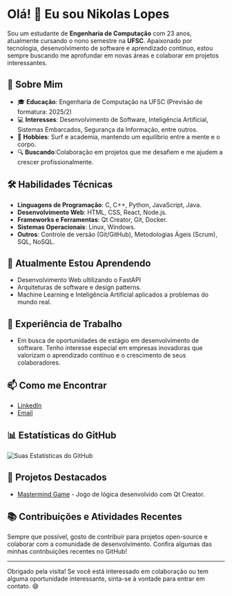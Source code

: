 # Olá! 👋 Eu sou Nikolas Lopes

Sou um estudante de **Engenharia de Computação** com 23 anos, atualmente cursando o nono semestre na **UFSC**. Apaixonado por tecnologia, desenvolvimento de software e aprendizado contínuo, estou sempre buscando me aprofundar em novas áreas e colaborar em projetos interessantes.

## 🚀 Sobre Mim

- 🎓 **Educação**: Engenharia de Computação na UFSC (Previsão de formatura: 2025/2)
- 💻 **Interesses**: Desenvolvimento de Software, Inteligência Artificial, Sistemas Embarcados, Segurança da Informação, entre outros.
- 🌊 **Hobbies**: Surf e academia, mantendo um equilíbrio entre a mente e o corpo.
- 🔍 **Buscando**:Colaboração em projetos que me desafiem e me ajudem a crescer profissionalmente.
  
## 🛠️ Habilidades Técnicas

- **Linguagens de Programação**: C, C++, Python, JavaScript, Java.
- **Desenvolvimento Web**: HTML, CSS, React, Node.js.
- **Frameworks e Ferramentas**: Qt Creator, Git, Docker.
- **Sistemas Operacionais**: Linux, Windows.
- **Outros**: Controle de versão (Git/GitHub), Metodologias Ágeis (Scrum), SQL, NoSQL.

## 🌱 Atualmente Estou Aprendendo

- Desenvolvimento Web ultilizando o FastAPI
- Arquiteturas de software e design patterns.
- Machine Learning e Inteligência Artificial aplicados a problemas do mundo real.

## 💼 Experiência de Trabalho

- Em busca de oportunidades de estágio em desenvolvimento de software. Tenho interesse especial em empresas inovadoras que valorizam o aprendizado contínuo e o crescimento de seus colaboradores.

## 📫 Como me Encontrar

- [LinkedIn](https://www.linkedin.com/in/nikolas-lopes-aa764b210/)
- [Email](Nikolaslopes2000@outlook.com)  

## 📊 Estatísticas do GitHub

![Suas Estatísticas do GitHub](https://github-readme-stats.vercel.app/api?username=seuusuario&show_icons=true&theme=dracula)

## 🌟 Projetos Destacados

- [Mastermind Game](https://github.com/Nik0o0lps/MasterMind) - Jogo de lógica desenvolvido com Qt Creator.

## 📚 Contribuições e Atividades Recentes

Sempre que possível, gosto de contribuir para projetos open-source e colaborar com a comunidade de desenvolvimento. Confira algumas das minhas contribuições recentes no GitHub!

---

Obrigado pela visita! Se você está interessado em colaboração ou tem alguma oportunidade interessante, sinta-se à vontade para entrar em contato. 😄
